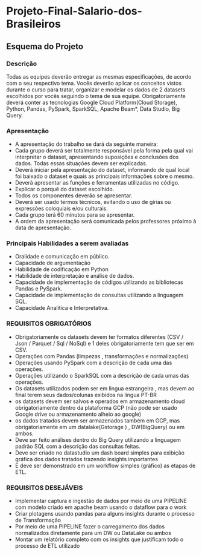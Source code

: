 # Projeto-Final-Salario-dos-Brasileiros
## Esquema do Projeto

### Descrição

Todas as equipes deverão entregar as mesmas especificações, de acordo com o seu respectivo tema.
Vocês deverão aplicar os conceitos vistos durante o curso para tratar, organizar e modelar os dados de 2 datasets escolhidos por vocês seguindo o tema de sua equipe.
Obrigatoriamente deverá conter as tecnologias Google Cloud Platform(Cloud Storage), Python, Pandas, PySpark, SparkSQL, Apache Beam*, Data Studio, Big Query.

### Apresentação

* A apresentação do trabalho se dará da seguinte maneira:
* Cada grupo deverá ser totalmente responsável pela forma pela qual vai interpretar o dataset, apresentando suposições e conclusões dos dados. Todas essas situações devem ser explicadas.
* Deverá iniciar pela apresentação do dataset, informando de qual local foi baixado o dataset e quais as principais informações sobre o mesmo.
* Deverá apresentar as funções e ferramentas utilizadas no código.
* Explicar o porquê do dataset escolhido.
* Todos os componentes deverão se apresentar.
* Deverá ser usado termos técnicos, evitando o uso de gírias ou expressões coloquiais e/ou culturais.
* Cada grupo terá 60 minutos para se apresentar.
* A ordem da apresentação será comunicada pelos professores próximo à data de apresentação.

### Principais Habilidades a serem avaliadas

* Oralidade e comunicação em público.
* Capacidade de argumentação
* Habilidade de codificação em Python
* Habilidade de interpretação e análise de dados.
* Capacidade de implementação de códigos utilizando as bibliotecas Pandas e PySpark.
* Capacidade de implementação de consultas utilizando a linguagem SQL.
* Capacidade Analítica e Interpretativa.

### REQUISITOS OBRIGATÓRIOS

* Obrigatoriamente os datasets devem ter formatos diferentes (CSV / Json / Parquet / Sql / NoSql) e 1 deles obrigatoriamente tem que ser em CSV.
* Operações com Pandas (limpezas , transformações e normalizações) 
* Operações usando PySpark com a descrição de cada uma das operações.
* Operações utilizando o SparkSQL com a descrição de cada umas das operações.
* Os datasets utilizados podem ser em lingua estrangeira , mas devem ao final terem seus dados/colunas exibidos na lingua PT-BR
* os datasets devem ser salvos e operados em armazenamento cloud obrigatoriamente dentro da plataforma GCP (não pode ser usado Google drive ou armazenamento alheio ao google)
* os dados tratados devem ser armazenados também em GCP, mas obrigatoriamente em um datalake(Gstorage ) , DW(BigQuery) ou em ambos.
* Deve ser feito análises dentro do Big Query utilizando a linguagem padrão SQL com a descrição das consultas feitas.
* Deve ser criado no datastudio um dash board simples para exibição gráfica dos dados tratados trazendo insights importantes
* E deve ser demonstrado em um workflow simples (gráfico) as etapas de ETL.

### REQUISITOS DESEJÁVEIS

* Implementar captura e ingestão de dados por meio de uma PIPELINE com modelo criado em apache beam usando o dataflow para o work
* Criar plotagens usando pandas para alguns insights durante o processo de Transformação 
* Por meio de uma PIPELINE fazer o carregamento dos dados normalizados diretamente para um DW ou DataLake ou ambos
* Montar um relatório completo com os insights que justificam todo o processo de ETL utilizado


